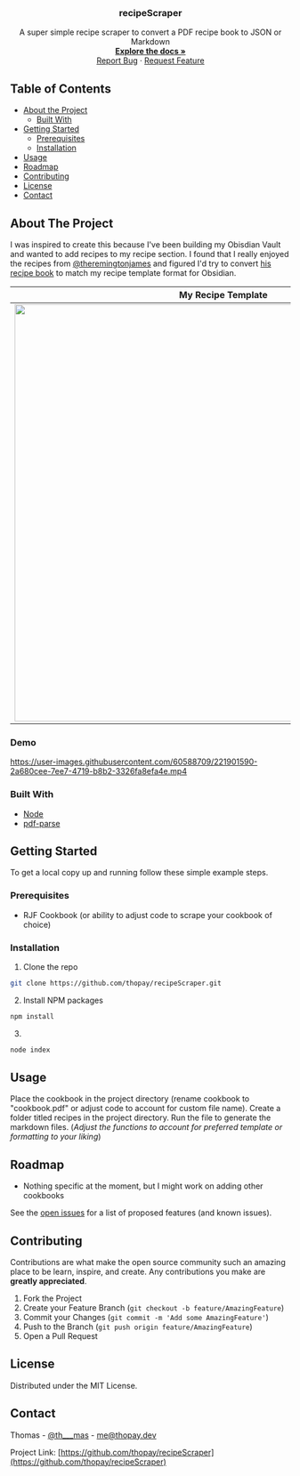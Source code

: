 <!-- PROJECT LOGO -->
<br />
<p align="center">
  <h3 align="center">recipeScraper</h3>

  <p align="center">
    A super simple recipe scraper to convert a PDF recipe book to JSON or Markdown
    <br />
    <a href="https://github.com/thopay/recipeScraper"><strong>Explore the docs »</strong></a>
    <br />
    <a href="https://github.com/thopay/recipeScraper">Report Bug</a>
    ·
    <a href="https://github.com/thopay/recipeScraper">Request Feature</a>
  </p>
</p>



<!-- TABLE OF CONTENTS -->
## Table of Contents

* [About the Project](#about-the-project)
  * [Built With](#built-with)
* [Getting Started](#getting-started)
  * [Prerequisites](#prerequisites)
  * [Installation](#installation)
* [Usage](#usage)
* [Roadmap](#roadmap)
* [Contributing](#contributing)
* [License](#license)
* [Contact](#contact)



<!-- ABOUT THE PROJECT -->
## About The Project

I was inspired to create this because I've been building my Obisdian Vault and wanted to add recipes to my recipe section. I found that I really enjoyed the recipes from [@theremingtonjames](https://www.youtube.com/@theremingtonjames) and figured I'd try to convert [his recipe book](https://payhip.com/b/nbI4) to match my recipe template format for Obsidian.

| **My Recipe Template** | **RJF's Recipe Example** |
| ---------------------- | ------------------------ |
|<img src="https://user-images.githubusercontent.com/60588709/221757556-2c6edb27-7dac-4afd-857e-a13eb2196536.png" height="750" > | <img src="https://user-images.githubusercontent.com/60588709/221757925-f9e0a76a-bd74-4ebe-b99b-468b9fbe37ab.png" height="750"> |

### Demo



https://user-images.githubusercontent.com/60588709/221901590-2a680cee-7ee7-4719-b8b2-3326fa8efa4e.mp4


### Built With
* [Node](https://nodejs.org/)
* [pdf-parse](https://www.npmjs.com/package/pdf-parse)

<!-- GETTING STARTED -->
## Getting Started

To get a local copy up and running follow these simple example steps.

### Prerequisites

* RJF Cookbook (or ability to adjust code to scrape your cookbook of choice)

### Installation

1. Clone the repo
```sh
git clone https://github.com/thopay/recipeScraper.git
```
2. Install NPM packages
```sh
npm install
```
3.
```sh
node index
```



<!-- USAGE EXAMPLES -->
## Usage

Place the cookbook in the project directory (rename cookbook to "cookbook.pdf" or adjust code to account for custom file name). Create a folder titled recipes in the project directory. Run the file to generate the markdown files. (*Adjust the functions to account for preferred template or formatting to your liking*)

<!-- ROADMAP -->
## Roadmap

* Nothing specific at the moment, but I might work on adding other cookbooks

See the [open issues](https://github.com/thopay/recipeScraper/issues) for a list of proposed features (and known issues).

<!-- CONTRIBUTING -->
## Contributing

Contributions are what make the open source community such an amazing place to be learn, inspire, and create. Any contributions you make are **greatly appreciated**.

1. Fork the Project
2. Create your Feature Branch (`git checkout -b feature/AmazingFeature`)
3. Commit your Changes (`git commit -m 'Add some AmazingFeature'`)
4. Push to the Branch (`git push origin feature/AmazingFeature`)
5. Open a Pull Request



<!-- LICENSE -->
## License

Distributed under the MIT License.


<!-- CONTACT -->
## Contact

Thomas - [@th___mas](https://twitter.com/th___mas) - me@thopay.dev

Project Link: [https://github.com/thopay/recipeScraper](https://github.com/thopay/recipeScraper)
